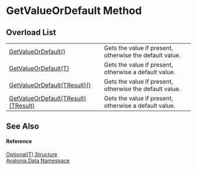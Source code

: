 # GetValueOrDefault Method


## Overload List
<table>
<tr>
<td><a href="M_Avalonia_Data_Optional_1_GetValueOrDefault">GetValueOrDefault()</a></td>
<td>Gets the value if present, otherwise the default value.</td>
</tr>
<tr>
<td><a href="M_Avalonia_Data_Optional_1_GetValueOrDefault_1">GetValueOrDefault(T)</a></td>
<td>Gets the value if present, otherwise a default value.</td>
</tr>
<tr>
<td><a href="M_Avalonia_Data_Optional_1_GetValueOrDefault__1">GetValueOrDefault(TResult)()</a></td>
<td>Gets the value if present, otherwise the default value.</td>
</tr>
<tr>
<td><a href="M_Avalonia_Data_Optional_1_GetValueOrDefault__1_1">GetValueOrDefault(TResult)(TResult)</a></td>
<td>Gets the value if present, otherwise a default value.</td>
</tr>
</table>

## See Also


#### Reference
<a href="T_Avalonia_Data_Optional_1">Optional(T) Structure</a>  
<a href="N_Avalonia_Data">Avalonia.Data Namespace</a>  

